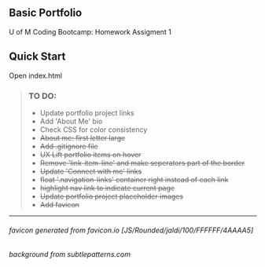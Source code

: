 ## Basic Portfolio 
U of M Coding Bootcamp: Homework Assigment 1


## Quick Start
Open index.html


> ### TO DO:
> - Update portfolio project links 
> - Add 'About Me' bio
> - Check CSS for color consistency
> - ~~About me: first letter large~~
> - ~~Add .gitignore file~~
> - ~~UX Lift portfolio items on hover~~
> - ~~Remove 'link-item-line' and make seperators part of the border~~
> - ~~Update 'Connect with me' links~~
> - ~~float '.navigation-links' container right instead of each link~~
> - ~~highlight nav link to indicate current page~~
> - ~~Update portfolio project placeholder images~~
> - ~~Add favicon~~

------

###### favicon generated from favicon.io [JS/Rounded/jaldi/100/FFFFFF/4AAAA5]
###### background from subtlepatterns.com